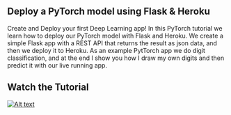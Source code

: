 ## Deploy a PyTorch model using Flask & Heroku

Create and Deploy your first Deep Learning app! In this PyTorch tutorial we learn how to deploy our PyTorch model with Flask and Heroku.
We create a simple Flask app with a REST API that returns the result as json data, and then we deploy it to Heroku. As an example PytTorch app we do digit classification, and at the end I show you how I draw my own digits and then predict it with our live running app.

## Watch the Tutorial
  [![Alt text](https://img.youtube.com/vi/bA7-DEtYCNM/hqdefault.jpg)](https://youtu.be/bA7-DEtYCNM)
